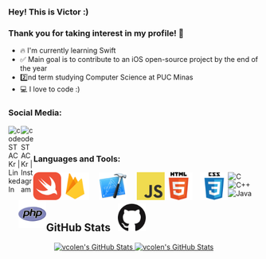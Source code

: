 ### Hey! This is Victor :)

### Thank you for taking interest in my profile! 🥳

- :fire: I'm currently learning Swift 
- ✅ Main goal is to contribute to an iOS open-source project by the end of the year
- :two:nd term studying Computer Science at PUC Minas
- 💻 I love to code :)


### Social Media:


[<img align="left" alt="codeSTACKr | LinkedIn" width="5%" src="https://image.flaticon.com/icons/png/512/174/174857.png" />][linkedin]
  [<img align="left" alt="codeSTACKr | Instagram" width="5%" src="https://image.flaticon.com/icons/png/512/174/174855.png" />][instagram]

<br />
<br />

### Languages and Tools:

<img align="left" alt="Swift" width="56px" src="https://raw.githubusercontent.com/github/explore/80688e429a7d4ef2fca1e82350fe8e3517d3494d/topics/swift/swift.png" />
<img align="left" alt="Firebase" width="56px" src="https://raw.githubusercontent.com/github/explore/80688e429a7d4ef2fca1e82350fe8e3517d3494d/topics/firebase/firebase.png" />
<img align="left" alt="Xcode" width="56px" src="https://raw.githubusercontent.com/github/explore/80688e429a7d4ef2fca1e82350fe8e3517d3494d/topics/xcode/xcode.png" style="padding-left: 20px"/>
<img align="left" alt="JavaScript" width="56px" src="https://raw.githubusercontent.com/github/explore/80688e429a7d4ef2fca1e82350fe8e3517d3494d/topics/javascript/javascript.png" style="padding-left: 20px"/>
<img align="left" alt="html" width="56px" src="https://raw.githubusercontent.com/github/explore/80688e429a7d4ef2fca1e82350fe8e3517d3494d/topics/html/html.png" />
<img align="left" alt="css" width="56px" src="https://raw.githubusercontent.com/github/explore/80688e429a7d4ef2fca1e82350fe8e3517d3494d/topics/css/css.png" style="padding-left: 15px"/>
<img align="left" alt="C" width="46px" src="https://upload.wikimedia.org/wikipedia/commons/thumb/1/18/C_Programming_Language.svg/1200px-C_Programming_Language.svg.png" />
  <img align="left" alt="C++" width="56px" src="https://sdtimes.com/wp-content/uploads/2018/03/cpppp.png" />
<img align="left" alt="Java" width="56px" src="https://images.vexels.com/media/users/3/166401/isolated/lists/b82aa7ac3f736dd78570dd3fa3fa9e24-java-programming-language-icon.png" />
<img align="left" alt="php" width="56px" src="https://raw.githubusercontent.com/github/explore/80688e429a7d4ef2fca1e82350fe8e3517d3494d/topics/php/php.png" style="padding-left: 20px"/>
<br />
</details>
<br />

  <h2>GitHub Stats <img alt="GitHub" width="56px" src="https://raw.githubusercontent.com/github/explore/78df643247d429f6cc873026c0622819ad797942/topics/github/github.png" style="padding-left:10px"/></h2>

 
 <div align="center">
  <a href="https://github.com/vcolen">
  <img height="180em" alt="vcolen's GitHub Stats" src="https://github-readme-stats.vercel.app/api?username=vcolen&show_icons=true&hide_border=true&count_private=true&bg_color=171717&title_color=DA0037&text_color=EDEDED&icon_color=DA0037" />
<img height="180em" alt="vcolen's GitHub Stats" src="https://github-readme-stats.vercel.app/api/top-langs/?username=vcolen&layout=compact&show_icons=true&hide_border=true&count_private=true&bg_color=171717&title_color=DA0037&text_color=EDEDED&icon_color=DA0037" />
</div>

 

[instagram]: https://instagram.com/victor_colenn
[linkedin]: https://www.linkedin.com/in/victor-colen-b16b51206/
